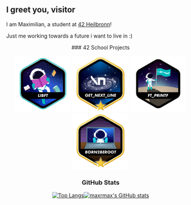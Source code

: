 ## I greet you, visitor

I am Maximilian, a student at [42 Heilbronn](https://www.42heilbronn.de/en/)!

Just me working towards a future i want to live in :)

<div align="center">
### 42 School Projects

<a href="https://github.com/maxrmax/libft">![42 Badge](https://github.com/maxrmax/maxrmax/blob/main/42_badges/libfte.png)</a>
<a href="https://github.com/maxrmax/get_next_line">![42 Badge](https://github.com/maxrmax/maxrmax/blob/main/42_badges/get_next_linem.png)</a>
<a href="https://github.com/maxrmax/ft_printf">![42 Badge](https://github.com/maxrmax/maxrmax/blob/main/42_badges/ft_printfn.png)</a>
<a href="https://github.com/maxrmax/Born2beroot">![42 Badge](https://github.com/maxrmax/maxrmax/blob/main/42_badges/born2berootm.png)</a>

<!-- &#9656; [More information about the 42 school projects](https://github.com/maxrmax/42_cursus_projects) -->

### GitHub Stats

[![Top Langs](https://github-readme-stats.vercel.app/api/top-langs/?username=maxrmax&layout=compact&theme=tokyonight&hide_title=false)](https://github.com/anuraghazra/github-readme-stats)[![maxrmax's GitHub stats](https://github-readme-stats.vercel.app/api?username=maxrmax&theme=tokyonight&show_icons=true&hide_rank=true&hide=issues&hide_title=true)](https://github.com/anuraghazra/github-readme-stats)

</div>

<!--
**maxrmax/maxrmax** is a ✨ _special_ ✨ repository because its `README.md` (this file) appears on your GitHub profile.

Here are some ideas to get you started:

- 🔭 I’m currently working on ...
- 🌱 I’m currently learning ...
- 👯 I’m looking to collaborate on ...
- 🤔 I’m looking for help with ...
- 💬 Ask me about ...
- 📫 How to reach me: ...
- 😄 Pronouns: ...
- ⚡ Fun fact: ...
-->

